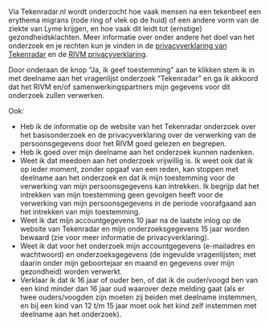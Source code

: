 Via Tekenradar.nl wordt onderzocht hoe vaak mensen na een tekenbeet een erythema migrans (rode ring of vlek op de huid) of een andere vorm van de ziekte van Lyme krijgen, en hoe vaak dit leidt tot (ernstige) gezondheidsklachten. Meer informatie over onder andere het doel van het onderzoek en je rechten kun je vinden in de [privacyverklaring van Tekenradar](/privacy) en de [RIVM privacyverklaring](https://www.rivm.nl/sites/default/files/2018-11/RIVM%20%20Privacyverklaring%20mei%202018%20definitief%20Nederlands.pdf).

Door onderaan de knop “Ja, ik geef toestemming” aan te klikken stem ik in met deelname aan het vragenlijst onderzoek “Tekenradar” en ga ik akkoord dat het RIVM en/of samenwerkingspartners mijn gegevens voor dit onderzoek zullen verwerken.

Ook:
- Heb ik de informatie op de website van het Tekenradar onderzoek over het basisonderzoek en de privacyverklaring over de verwerking van de persoonsgegevens door het RIVM goed gelezen en begrepen.
- Heb ik goed over mijn deelname aan het onderzoek kunnen nadenken.
- Weet ik dat meedoen aan het onderzoek vrijwillig is. Ik weet ook dat ik op ieder moment, zonder opgaaf van een reden, kan stoppen met deelname aan het onderzoek en dat ik mijn toestemming voor de verwerking van mijn persoonsgegevens kan intrekken. Ik begrijp dat het intrekken van mijn toestemming geen gevolgen heeft voor de verwerking van mijn persoonsgegevens in de periode voorafgaand aan het intrekken van mijn toestemming.
- Weet ik dat mijn accountgegevens 10 jaar na de laatste inlog op de website van Tekenradar en mijn onderzoeksgegevens 15 jaar worden bewaard (zie voor meer informatie de privacyverklaring).
- Weet ik dat voor het onderzoek mijn accountgegevens (e-mailadres en wachtwoord) en onderzoeksgegevens (de ingevulde vragenlijsten; met daarin onder mijn geboortejaar en maand en gegevens over mijn gezondheid) worden verwerkt.
- Verklaar ik dat ik 16 jaar of ouder ben, of dat ik de ouder/voogd ben van een kind minder dan 16 jaar oud waarover deze melding gaat (als er twee ouders/voogden zijn moeten zij beiden met deelname instemmen, en bij een kind van 12 t/m 15 jaar moet ook het kind zelf instemmen met deelname aan het onderzoek).
 




